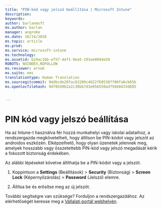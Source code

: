 ```yaml
---
title: "PIN-kód vagy jelszó beállítása | Microsoft Intune"
description: 
keywords: 
author: barlanmsft
ms.author: barlan
manager: angrobe
ms.date: 10/24/2016
ms.topic: article
ms.prod: 
ms.service: microsoft-intune
ms.technology: 
ms.assetid: b29ac1bb-ef57-4ef1-9ea5-191ee8694e58
ROBOTS: NOINDEX,NOFOLLOW
ms.reviewer: arnab
ms.suite: ems
translationtype: Human Translation
ms.sourcegitcommit: 9ddbcde20fac83289c4622f69538ff00fa0cb65b
ms.openlocfilehash: 9d70549b2a2c30bb7d3e056550ad75848433d885


---
```


# <a name="set-your-pin-or-password"></a>PIN kód vagy jelszó beállítása

Ha az Intune-t használva fér hozzá munkahelyi vagy iskolai adataihoz, a rendszergazda megkövetelheti, hogy állítson be PIN-kódot vagy jelszót az androidos eszközén. Elképzelhető, hogy olyan üzenetek jelennek meg, amelyek hosszabb vagy összetettebb PIN-kód vagy jelszó megadását kérik a fokozott biztonság érdekében.  

Az alábbi lépéseket követve állíthatja be a PIN-kódot vagy a jelszót.

1.  Koppintson a **Settings** (Beállítások) &gt; **Security** (Biztonság) &gt; **Screen Lock** (Képernyőzárolás) &gt; **Password** (Jelszó) elemre.

2.  Állítsa be és erősítse meg az új jelszót.


További segítségre van szüksége? Forduljon a rendszergazdához. Az elérhetőségét keresse meg a [Vállalati portál webhelyén](http://portal.manage.microsoft.com).



<!--HONumber=Nov16_HO1-->



